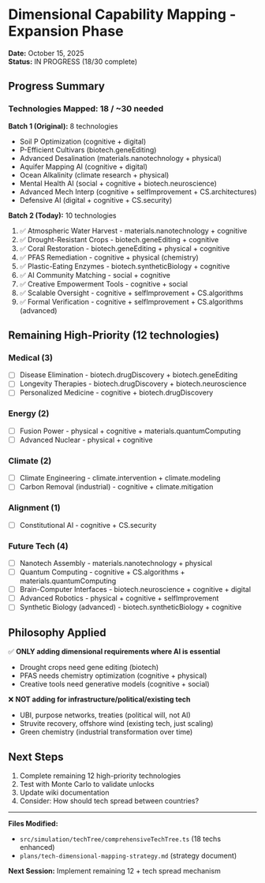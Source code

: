 # Dimensional Capability Mapping - Expansion Phase
**Date:** October 15, 2025  
**Status:** IN PROGRESS (18/30 complete)

## Progress Summary

### Technologies Mapped: 18 / ~30 needed

**Batch 1 (Original):** 8 technologies
- Soil P Optimization (cognitive + digital)
- P-Efficient Cultivars (biotech.geneEditing)
- Advanced Desalination (materials.nanotechnology + physical)
- Aquifer Mapping AI (cognitive + digital)
- Ocean Alkalinity (climate research + physical)
- Mental Health AI (social + cognitive + biotech.neuroscience)
- Advanced Mech Interp (cognitive + selfImprovement + CS.architectures)
- Defensive AI (digital + cognitive + CS.security)

**Batch 2 (Today):** 10 technologies
1. ✅ Atmospheric Water Harvest - materials.nanotechnology + cognitive
2. ✅ Drought-Resistant Crops - biotech.geneEditing + cognitive
3. ✅ Coral Restoration - biotech.geneEditing + physical + cognitive
4. ✅ PFAS Remediation - cognitive + physical (chemistry)
5. ✅ Plastic-Eating Enzymes - biotech.syntheticBiology + cognitive
6. ✅ AI Community Matching - social + cognitive
7. ✅ Creative Empowerment Tools - cognitive + social
8. ✅ Scalable Oversight - cognitive + selfImprovement + CS.algorithms
9. ✅ Formal Verification - cognitive + selfImprovement + CS.algorithms (advanced)

## Remaining High-Priority (12 technologies)

### Medical (3)
- [ ] Disease Elimination - biotech.drugDiscovery + biotech.geneEditing
- [ ] Longevity Therapies - biotech.drugDiscovery + biotech.neuroscience
- [ ] Personalized Medicine - cognitive + biotech.drugDiscovery

### Energy (2)
- [ ] Fusion Power - physical + cognitive + materials.quantumComputing
- [ ] Advanced Nuclear - physical + cognitive

### Climate (2)
- [ ] Climate Engineering - climate.intervention + climate.modeling
- [ ] Carbon Removal (industrial) - cognitive + climate.mitigation

### Alignment (1)
- [ ] Constitutional AI - cognitive + CS.security

### Future Tech (4)
- [ ] Nanotech Assembly - materials.nanotechnology + physical
- [ ] Quantum Computing - cognitive + CS.algorithms + materials.quantumComputing
- [ ] Brain-Computer Interfaces - biotech.neuroscience + cognitive + digital
- [ ] Advanced Robotics - physical + cognitive + selfImprovement
- [ ] Synthetic Biology (advanced) - biotech.syntheticBiology + cognitive

## Philosophy Applied

✅ **ONLY adding dimensional requirements where AI is essential**
- Drought crops need gene editing (biotech)
- PFAS needs chemistry optimization (cognitive + physical)
- Creative tools need generative models (cognitive + social)

❌ **NOT adding for infrastructure/political/existing tech**
- UBI, purpose networks, treaties (political will, not AI)
- Struvite recovery, offshore wind (existing tech, just scaling)
- Green chemistry (industrial transformation over time)

## Next Steps

1. Complete remaining 12 high-priority technologies
2. Test with Monte Carlo to validate unlocks
3. Update wiki documentation
4. Consider: How should tech spread between countries?

---

**Files Modified:**
- `src/simulation/techTree/comprehensiveTechTree.ts` (18 techs enhanced)
- `plans/tech-dimensional-mapping-strategy.md` (strategy document)

**Next Session:** Implement remaining 12 + tech spread mechanism

